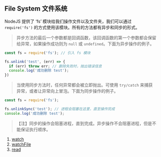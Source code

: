 ## File System 文件系统

NodeJS 提供了 ‘fs’ 模块给我们操作文件以及文件夹，我们可以通过 `require('fs')` 的方式使用该模块。所有的方法都有异步和同步的形式。

>异步方法的最后一个参数都是回调函数，该回调函数的第一个参数都会保留给异常，如果操作成功则为 `null` 或 `undefined`。下面为异步操作的例子。

```javascript
const fs = require('fs'); // 引入 fs 模块

fs.unlink('test', (err) => {
  if (err) throw err; // 删除失败时，抛出错误信息
  console.log('成功删除 test');
})
```

>当使用同步方法时，任何异常都会被立即抛出。可使用 `try/catch` 来捕获异常，或者让异常向上冒泡。下面为同步操作的例子。

```javascript
const fs = require('fs');

fs.unlinkSync('test'); // 进程会阻塞在这里，直至操作完成
console.log('成功删除 test');
```

>【注】同步的操作会阻塞进程，直到完成。异步操作不会阻塞进程，但是不能保证执行顺序。

1. [watch](./01_watch)
1. [watchFile](./02_watchFile)
1. [read](./03_read)
